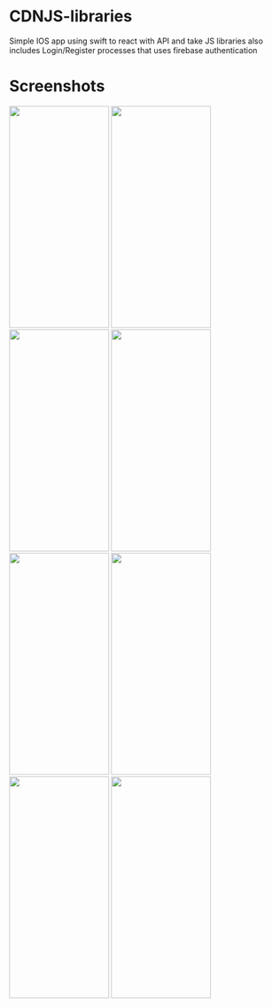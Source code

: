 # CDNJS-libraries

Simple IOS app using swift to react with API and take JS libraries also includes Login/Register processes that uses firebase authentication

# Screenshots

<img src="https://github.com/D4vr4n/CDNJS-libraries-finalProject-/blob/main/images/1.png" width="180" height="400" />

<img src="https://github.com/D4vr4n/CDNJS-libraries-finalProject-/blob/main/images/2.png" width="180" height="400" />

<img src="https://github.com/D4vr4n/CDNJS-libraries-finalProject-/blob/main/images/3.png" width="180" height="400" />

<img src="https://github.com/D4vr4n/CDNJS-libraries-finalProject-/blob/main/images/4.png" width="180" height="400" />

<img src="https://github.com/D4vr4n/CDNJS-libraries-finalProject-/blob/main/images/5.png" width="180" height="400" />

<img src="https://github.com/D4vr4n/CDNJS-libraries-finalProject-/blob/main/images/6.png" width="180" height="400" />

<img src="https://github.com/D4vr4n/CDNJS-libraries-finalProject-/blob/main/images/7.png" width="180" height="400" />

<img src="https://github.com/D4vr4n/CDNJS-libraries-finalProject-/blob/main/images/8.png" width="180" height="400" />
